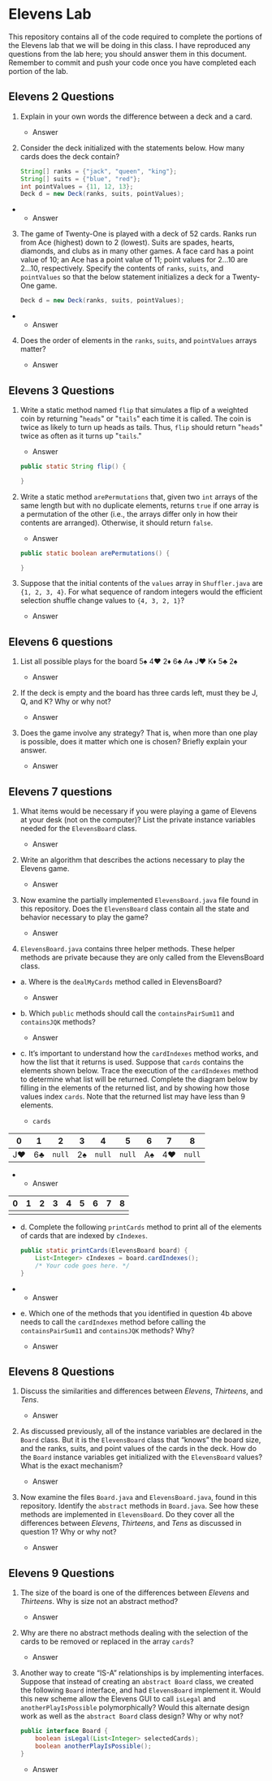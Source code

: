# Elevens Lab

This repository contains all of the code required to complete the portions of the Elevens lab that we will be doing in this class. I have reproduced any questions from the lab here; you should answer them in this document. Remember to commit and push your code once you have completed each portion of the lab.

## Elevens 2 Questions
1. Explain in your own words the difference between a deck and a card.

    * Answer

2. Consider the deck initialized with the statements below. How many cards does the deck contain?
	```java
	String[] ranks = {"jack", "queen", "king"};
	String[] suits = {"blue", "red"};
	int pointValues = {11, 12, 13};
	Deck d = new Deck(ranks, suits, pointValues);
	```

  *  * Answer

3. The game of Twenty-One is played with a deck of 52 cards. Ranks run from Ace (highest) down to 2 (lowest). Suits are spades, hearts, diamonds, and clubs as in many other games. A face card has a point value of 10; an Ace has a point value of 11; point values for 2...10 are 2...10, respectively. Specify the contents of `ranks`, `suits`, and `pointValues` so that the below statement initializes a deck for a Twenty-One game.
	```java
	Deck d = new Deck(ranks, suits, pointValues);
	```

  *  * Answer

4. Does the order of elements in the `ranks`, `suits`, and `pointValues` arrays matter?

    * Answer

## Elevens 3 Questions
1. Write a static method named `flip` that simulates a flip of a weighted coin by returning "`heads`" or "`tails`" each time it is called. The coin is twice as likely to turn up heads as tails. Thus, `flip` should return "`heads`" twice as often as it turns up "`tails`."

    * Answer
	```java
	public static String flip() {

	}
    ```

2. Write a static method `arePermutations` that, given two `int` arrays of the same length but with no duplicate elements, returns `true` if one array is a permutation of the other (i.e., the arrays differ only in how their contents are arranged). Otherwise, it should return `false`.

    * Answer
	```java
	public static boolean arePermutations() {

	}
    ```

3. Suppose that the initial contents of the `values` array in `Shuffler.java` are `{1, 2, 3, 4}`. For what sequence of random integers would the efficient selection shuffle change values to `{4, 3, 2, 1}`?

    * Answer

## Elevens 6 questions
1. List all possible plays for the board 5♠ 4♥ 2♦ 6♣ A♠ J♥ K♦ 5♣ 2♠

    * Answer

2. If the deck is empty and the board has three cards left, must they be J, Q, and K? Why or why not?

    * Answer

3. Does the game involve any strategy? That is, when more than one play is possible, does it matter which one is chosen? Briefly explain your answer.

    * Answer

## Elevens 7 questions
1. What items would be necessary if you were playing a game of Elevens at your desk (not on the computer)? List the private instance variables needed for the `ElevensBoard` class.

    * Answer

2. Write an algorithm that describes the actions necessary to play the Elevens game.

    * Answer

3. Now examine the partially implemented `ElevensBoard.java` file found in this repository. Does the `ElevensBoard` class contain all the state and behavior necessary to play the game?

    * Answer

4. `ElevensBoard.java` contains three helper methods. These helper methods are private because they are only called from the ElevensBoard class.

  * a. Where is the `dealMyCards` method called in ElevensBoard?

      * Answer

  * b. Which `public` methods should call the `containsPairSum11` and `containsJQK` methods?

      * Answer

  * c. It’s important to understand how the `cardIndexes` method works, and how the list that it returns is used. Suppose that `cards` contains the elements shown below. Trace the execution of the `cardIndexes` method to determine what list will be returned. Complete the diagram below by filling in the elements of the returned list, and by showing how those values index `cards`. Note that the returned list may have less than 9 elements.

    * `cards`

| 0  | 1  |  2   | 3  |  4   |  5   | 6  | 7  |  8   |
|:--:|:--:|:----:|:--:|:----:|:----:|:--:|:--:|:----:|
| J♥ | 6♣ |`null`| 2♠ |`null`|`null`| A♠ | 4♥ |`null`|

   *  * Answer

| 0  | 1  | 2  | 3  | 4  | 5  | 6  | 7  | 8  |
|:--:|:--:|:--:|:--:|:--:|:--:|:--:|:--:|:--:|
|    |    |    |    |    |    |    |    |    |

  * d. Complete the following `printCards` method to print all of the elements of cards that are indexed by `cIndexes`.
	```java
	public static printCards(ElevensBoard board) {
	    List<Integer> cIndexes = board.cardIndexes();
	    /* Your code goes here. */
	}
	```

  *  * Answer

  * e. Which one of the methods that you identified in question 4b above needs to call the `cardIndexes` method before calling the `containsPairSum11` and `containsJQK` methods? Why?

      * Answer

## Elevens 8 Questions
1. Discuss the similarities and differences between *Elevens*, *Thirteens*, and *Tens*.

    * Answer

2. As discussed previously, all of the instance variables are declared in the `Board` class. But it is the `ElevensBoard` class that “knows” the board size, and the ranks, suits, and point values of the cards in the deck. How do the `Board` instance variables get initialized with the `ElevensBoard` values? What is the exact mechanism?

    * Answer

3. Now examine the files `Board.java` and `ElevensBoard.java`, found in this repository. Identify the `abstract` methods in `Board.java`. See how these methods are implemented in `ElevensBoard`. Do they cover all the differences between *Elevens*, *Thirteens*, and *Tens* as discussed in question 1? Why or why not?

    * Answer

## Elevens 9 Questions
1. The size of the board is one of the differences between *Elevens* and *Thirteens*. Why is size not an abstract method?

    * Answer

2. Why are there no abstract methods dealing with the selection of the cards to be removed or replaced in the array `cards`?

    * Answer

3. Another way to create “IS-A” relationships is by implementing interfaces. Suppose that instead of creating an `abstract Board` class, we created the following `Board` interface, and had `ElevensBoard` implement it. Would this new scheme allow the Elevens GUI to call `isLegal` and `anotherPlayIsPossible` polymorphically? Would this alternate design work as well as the `abstract Board` class design? Why or why not?
	```java
	public interface Board {
	    boolean isLegal(List<Integer> selectedCards);
	    boolean anotherPlayIsPossible();
	}
	```

    * Answer
